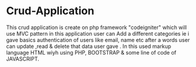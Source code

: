 # Crud-Application
This crud application is create on php framework "codeigniter" which will use MVC pattern in this application user can Add a different categories ie i gave basics authentication of users like email, name etc after a words user  can update ,read &amp; delete that data user gave . In this  used  markup language HTML wiyh using  PHP, BOOTSTRAP &amp;  some line of code of JAVASCRIPT.
